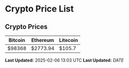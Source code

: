 # Crypto Price List

## Crypto Prices
| Bitcoin | Ethereum | Litecoin |
| ------- | -------- | -------- |
| $98368 | $2773.94 | $105.7 |
**Last Updated:** 2025-02-06 13:03 UTC
**Last Updated:** $DATE$
